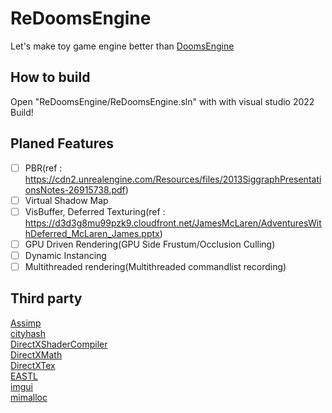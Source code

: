 ﻿# ReDoomsEngine
Let's make toy game engine better than [DoomsEngine](https://github.com/SungJJinKang/DoomsEngine)

## How to build
Open "ReDoomsEngine/ReDoomsEngine.sln" with with visual studio 2022    
Build!

## Planed Features
- [ ] PBR(ref : https://cdn2.unrealengine.com/Resources/files/2013SiggraphPresentationsNotes-26915738.pdf)
- [ ] Virtual Shadow Map
- [ ] VisBuffer, Deferred Texturing(ref : https://d3d3g8mu99pzk9.cloudfront.net/JamesMcLaren/AdventuresWithDeferred_McLaren_James.pptx)
- [ ] GPU Driven Rendering(GPU Side Frustum/Occlusion Culling)
- [ ] Dynamic Instancing
- [ ] Multithreaded rendering(Multithreaded commandlist recording)
## Third party
[Assimp](https://github.com/assimp/assimp)        
[cityhash](https://github.com/google/cityhash)        
[DirectXShaderCompiler](https://github.com/microsoft/DirectXShaderCompiler)        
[DirectXMath](https://github.com/microsoft/DirectXMath)        
[DirectXTex](https://github.com/microsoft/DirectXTex)        
[EASTL](https://github.com/electronicarts/EASTL)        
[imgui](https://github.com/ocornut/imgui)        
[mimalloc](https://github.com/microsoft/mimalloc)        
